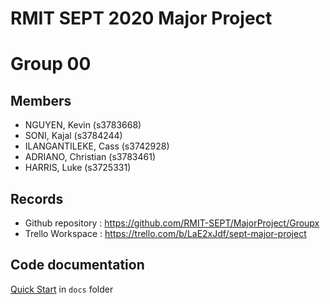 # RMIT SEPT 2020 Major Project

# Group 00

## Members
* NGUYEN, Kevin (s3783668)
* SONI, Kajal (s3784244)
* ILANGANTILEKE, Cass (s3742928)
* ADRIANO, Christian (s3783461)
* HARRIS, Luke (s3725331)

## Records

* Github repository : https://github.com/RMIT-SEPT/MajorProject/Groupx
* Trello Workspace : https://trello.com/b/LaE2xJdf/sept-major-project


## Code documentation

[Quick Start](/docs/README.md) in `docs` folder
